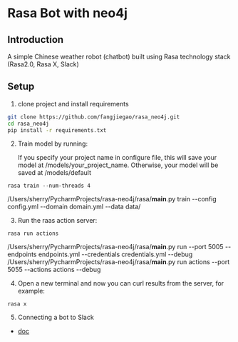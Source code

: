 # Rasa Bot with neo4j

## Introduction

A simple Chinese weather robot (chatbot) built using Rasa technology stack (Rasa2.0, Rasa X, Slack) 

## Setup


1. clone project and install requirements

```bash
git clone https://github.com/fangjiegao/rasa_neo4j.git
cd rasa_neo4j
pip install -r requirements.txt
```


2. Train model by running:

   If you specify your project name in configure file, this will save your model at /models/your_project_name. 
   Otherwise, your model will be saved at /models/default

```
rasa train --num-threads 4
```
/Users/sherry/PycharmProjects/rasa-neo4j/rasa/__main__.py train --config config.yml --domain domain.yml --data data/

3. Run the raas action server:

```
rasa run actions
```
/Users/sherry/PycharmProjects/rasa-neo4j/rasa/__main__.py run --port 5005 --endpoints endpoints.yml --credentials credentials.yml --debug
/Users/sherry/PycharmProjects/rasa-neo4j/rasa/__main__.py run actions --port 5055 --actions actions --debug


4. Open a new terminal and now you can curl results from the server, for example:

```
rasa x
```

5. Connecting a bot to Slack

- [doc](https://rasa.com/docs/rasa/connectors/slack )

